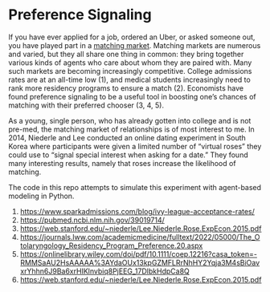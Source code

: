 # Preference Signaling

If you have ever applied for a job, ordered an Uber, or asked someone out, you have played part in a [matching market](https://en.wikipedia.org/wiki/Search_and_matching_theory_(economics)). Matching markets are numerous and varied, but they all share one thing in common: they bring together various kinds of agents who care about whom they are paired with. Many such markets are becoming increasingly competitive. College admissions rates are at an all-time low (1), and medical students increasingly need to rank more residency programs to ensure a match (2). Economists have found preference signaling to be a useful tool in boosting one’s chances of matching with their preferred chooser (3, 4, 5).

As a young, single person, who has already gotten into college and is not pre-med, the matching market of relationships is of most interest to me. In 2014, Niederle and Lee conducted an online dating experiment in South Korea where participants were given a limited number of “virtual roses” they could use to “signal special interest when asking for a date.”  They found many interesting results, namely that roses increase the likelihood of matching.

The code in this repo attempts to simulate this experiment with agent-based modeling in Python. 



1. https://www.sparkadmissions.com/blog/ivy-league-acceptance-rates/ 
2. https://pubmed.ncbi.nlm.nih.gov/39019714/ 
3. https://web.stanford.edu/~niederle/Lee.Niederle.Rose.ExpEcon.2015.pdf 
4. https://journals.lww.com/academicmedicine/fulltext/2022/05000/The_Otolaryngology_Residency_Program_Preference.20.aspx 
5. https://onlinelibrary.wiley.com/doi/pdf/10.1111/coep.12216?casa_token=-RMMSaAU2HsAAAAA%3AYdaOUx13kpGZMFLRrNhHY2Yqja3M4sBiOavxrYhhn6J9Ba6xrHIKlnvbiq8PjEEG_17DlbkHdpCa8Q 
6. https://web.stanford.edu/~niederle/Lee.Niederle.Rose.ExpEcon.2015.pdf


